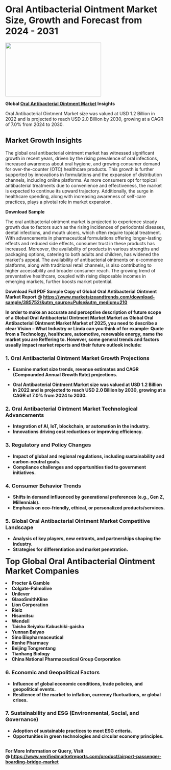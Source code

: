 <H1>Oral Antibacterial Ointment Market Size, Growth and Forecast from 2024 - 2031</H1><img class="aligncenter size-medium wp-image-584254" src="https://thirdeyenews.in/wp-content/uploads/2024/09/Global-Market-Research-300x168.jpeg" alt="" width="300" height="168" /><p><strong>Global&nbsp;<a href="https://www.marketsizeandtrends.com/download-sample/385752/&amp;utm_source=Pulse&amp;utm_medium=210">Oral Antibacterial Ointment Market</a> Insights</strong></p><p>Oral Antibacterial Ointment Market size was valued at USD 1.2 Billion in 2022 and is projected to reach USD 2.0 Billion by 2030, growing at a CAGR of 7.0% from 2024 to 2030.</p><p><h2>Market Growth Insights</h2> <p>The global oral antibacterial ointment market has witnessed significant growth in recent years, driven by the rising prevalence of oral infections, increased awareness about oral hygiene, and growing consumer demand for over-the-counter (OTC) healthcare products. This growth is further supported by innovations in formulations and the expansion of distribution channels, including online platforms. As more consumers opt for topical antibacterial treatments due to convenience and effectiveness, the market is expected to continue its upward trajectory. Additionally, the surge in healthcare spending, along with increasing awareness of self-care practices, plays a pivotal role in market expansion.</p> <p><strong>Download Sample</strong></p> <p>The oral antibacterial ointment market is projected to experience steady growth due to factors such as the rising incidences of periodontal diseases, dental infections, and mouth ulcers, which often require topical treatment. With advancements in pharmaceutical formulations offering longer-lasting effects and reduced side effects, consumer trust in these products has increased. Moreover, the availability of products in various strengths and packaging options, catering to both adults and children, has widened the market's appeal. The availability of antibacterial ointments on e-commerce platforms, along with traditional retail channels, is also contributing to higher accessibility and broader consumer reach. The growing trend of preventative healthcare, coupled with rising disposable incomes in emerging markets, further boosts market potential. <p><strong></p><p><span class=""><strong>Download Full PDF Sample Copy of Global Oral Antibacterial Ointment Market Report</strong> @ <a href="https://www.marketsizeandtrends.com/download-sample/385752/&amp;utm_source=Pulse&amp;utm_medium=210" target="_blank">https://www.marketsizeandtrends.com/download-sample/385752/&amp;utm_source=Pulse&amp;utm_medium=210</a></span></p><p>In order to make an accurate and perceptive description of future scope of a Global&nbsp;Oral Antibacterial Ointment Market Market as Global&nbsp;Oral Antibacterial Ointment Market Market of 2025, you need to describe a clear Vision &ndash; What Industry or Linda can you think of for example: Quote from a Technology, healthcare, automotive, renewable energy, name the market you are Reffering to. However, some general trends and factors usually impact market reports and their future outlook include:</p><h3>1.&nbsp;<strong>Oral Antibacterial Ointment Market Growth Projections</strong></h3><ul><li>Examine market size trends, revenue estimates and CAGR (Compounded Annual Growth Rate) projections.</li><li><p>Oral Antibacterial Ointment Market size was valued at USD 1.2 Billion in 2022 and is projected to reach USD 2.0 Billion by 2030, growing at a CAGR of 7.0% from 2024 to 2030.</p></li></ul><h3>2.&nbsp;<strong>Oral Antibacterial Ointment Market Technological Advancements</strong></h3><ul><li>Integration of AI, IoT, blockchain, or automation in the industry.</li><li>Innovations driving cost reductions or improving efficiency.</li></ul><h3>3.&nbsp;<strong>Regulatory and Policy Changes</strong></h3><ul><li>Impact of global and regional regulations, including sustainability and carbon-neutral goals.</li><li>Compliance challenges and opportunities tied to government initiatives.</li></ul><h3>4.&nbsp;<strong>Consumer Behavior Trends</strong></h3><ul><li>Shifts in demand influenced by generational preferences (e.g., Gen Z, Millennials).</li><li>Emphasis on eco-friendly, ethical, or personalized products/services.</li></ul><h3>5.&nbsp;<strong>Global Oral Antibacterial Ointment Market Competitive Landscape</strong></h3><ul><li>Analysis of key players, new entrants, and partnerships shaping the industry.</li><li>Strategies for differentiation and market penetration.</li></ul><p data-pm-slice="1 1 []"><span style="color: inherit; font-family: inherit; font-size: 25px;">Top Global Oral Antibacterial Ointment Market Companies</span></p><div class="" data-test-id=""><p><li>Procter & Gamble</li><li> Colgate-Palmolive</li><li> Unilever</li><li> GlaxoSmithKline</li><li> Lion Corporation</li><li> Rielz</li><li> Hisamitsu</li><li> Wendell</li><li> Taisho Seiyaku Kabushiki-gaisha</li><li> Yunnan Baiyao</li><li> Sino Biopharmaceutical</li><li> Renhe Pharmacy</li><li> Beijing Tongrentang</li><li> Tianhang Biology</li><li> China National Pharmaceutical Group Corporation</li></p></div><h3>6.&nbsp;<strong>Economic and Geopolitical Factors</strong></h3><ul><li>Influence of global economic conditions, trade policies, and geopolitical events.</li><li>Resilience of the market to inflation, currency fluctuations, or global crises.</li></ul><h3>7.&nbsp;<strong>Sustainability and ESG (Environmental, Social, and Governance)</strong></h3><ul><li>Adoption of sustainable practices to meet ESG criteria.</li><li>Opportunities in green technologies and circular economy principles.</li></ul><h2><strong style="font-size: 14px;">For More Information or Query, Visit @&nbsp;</strong><a style="background-color: #ffffff; font-size: 14px;" href="https://www.marketsizeandtrends.com/report/oral-antibacterial-ointment-market/" target="_blank">https://www.verifiedmarketreports.com/product/airport-passenger-boarding-bridge-market</a></h2>
